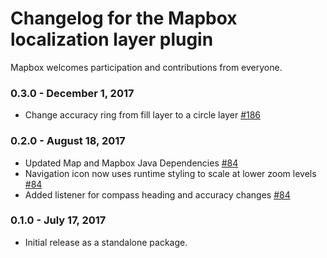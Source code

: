 # Changelog for the Mapbox localization layer plugin

Mapbox welcomes participation and contributions from everyone.

### 0.3.0 - December 1, 2017
- Change accuracy ring from fill layer to a circle layer [#186](https://github.com/mapbox/mapbox-plugins-android/pull/186)

### 0.2.0 - August 18, 2017
- Updated Map and Mapbox Java Dependencies [#84](https://github.com/mapbox/mapbox-plugins-android/pull/84)
- Navigation icon now uses runtime styling to scale at lower zoom levels [#84](https://github.com/mapbox/mapbox-plugins-android/pull/84)
- Added listener for compass heading and accuracy changes [#84](https://github.com/mapbox/mapbox-plugins-android/pull/84)

### 0.1.0 - July 17, 2017
- Initial release as a standalone package.

